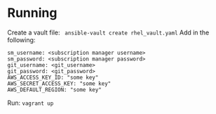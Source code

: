 # Running
Create a vault file:
``` ansible-vault create rhel_vault.yaml```
Add in the following:
```
sm_username: <subscription manager username>
sm_password: <subscription manager password>
git_username: <git_username>
git_password: <git_password>
AWS_ACCESS_KEY_ID: "some key"
AWS_SECRET_ACCESS_KEY: "some key"
AWS_DEFAULT_REGION: "some key"
```

Run:
```vagrant up```
